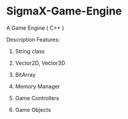 # SigmaX-Game-Engine
A Game Engine ( C++ )

Description
Features:

1) String class

2) Vector2D, Vector3D

3) BitArray

4) Memory Manager

5) Game Controllers

6) Game Objects
